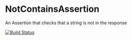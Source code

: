 # NotContainsAssertion
An Assertion that checks that a string is not in the response

[![Build Status](https://travis-ci.org/testify/NotContainsAssertion.svg?branch=master)](https://travis-ci.org/testify/NotContainsAssertion)

